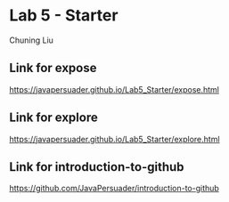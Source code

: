 # Lab 5 - Starter
Chuning Liu
## Link for expose
https://javapersuader.github.io/Lab5_Starter/expose.html
## Link for explore
https://javapersuader.github.io/Lab5_Starter/explore.html
## Link for introduction-to-github
https://github.com/JavaPersuader/introduction-to-github
